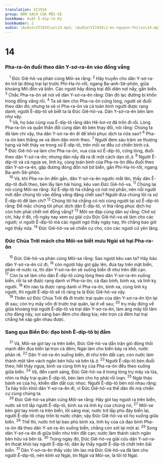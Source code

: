 ```yaml
---
translation: VI1934
group: NĂM SÁCH CỦA MÔI-SE
bookName: Xuất Ê-díp-tô Ký 
bookNumber: 2
audio: \Audio\VI1934\xu\14.mp3; \Audio\VI1934\1-ms-nguyen-thi\xu\14.mp3
---
```


<div class="title"><h1>14</h1><h3>Pha-ra-ôn đuổi theo dân Y-sơ-ra-ên vào đồng vắng</h3></div>
<span class="verse xu_14_1"> <sup>1</sup> Đức Giê-hô-va phán cùng Môi-se rằng: </span>
<span class="verse xu_14_2"><sup>2</sup> Hãy truyền cho dân Y-sơ-ra-ên trở lại đóng trại tại trước Phi-Ha-hi-rốt, ngang Ba-anh-Sê-phôn, giữa khoảng Mít-đôn và biển. Các ngươi hãy đóng trại đối diện nơi nầy, gần biển. </span>
<span class="verse xu_14_3"><sup>3</sup> Chắc Pha-ra-ôn sẽ nói về dân Y-sơ-ra-ên rằng: Dân đó lạc đường bị khốn trong đồng vắng rồi. </span>
<span class="verse xu_14_4"><sup>4</sup> Ta sẽ làm cho Pha-ra-ôn cứng lòng, người sẽ đuổi theo dân đó; nhưng ta sẽ vì Pha-ra-ôn và cả toán binh người được rạng danh; người Ê-díp-tô sẽ biết ta là Đức Giê-hô-va. Dân Y-sơ-ra-ên bèn làm như vậy. <br/></span>
<span class="verse xu_14_5"> <sup>5</sup> Vả, họ báo cùng vua Ê-díp-tô rằng dân Hê-bơ-rơ đã trốn đi rồi. Lòng Pha-ra-ôn và quần thần đối cùng dân đó bèn thay đổi, nói rằng: Chúng ta đã làm chi vậy, tha dân Y-sơ-ra-ên đi để khỏi phục dịch ta nữa sao? </span>
<span class="verse xu_14_6"><sup>6</sup> Pha-ra-ôn bèn thắng xe và đem dân mình theo. </span>
<span class="verse xu_14_7"><sup>7</sup> Người đem sáu trăm xe thượng hạng và hết thảy xe trong xứ Ê-díp-tô, trên mỗi xe đều có chiến binh cả. </span>
<span class="verse xu_14_8"><sup>8</sup> Đức Giê-hô-va làm cho Pha-ra-ôn, vua của xứ Ê-díp-tô, cứng lòng, đuổi theo dân Y-sơ-ra-ên; nhưng dân nầy đã ra đi một cách dạn dĩ.<a data-toggle="tooltip" data-placement="bottom" title="Nguyên bổn nói: ngước đầu lên">⚓</a></span>
<span class="verse xu_14_9"><sup>9</sup> Người Ê-díp-tô và cả ngựa xe, lính kỵ, cùng toán binh của Pha-ra-ôn đều đuổi theo dân Y-sơ-ra-ên, gặp đương đóng đồn nơi bờ biển, gần Phi-Ha-hi-rốt, ngang Ba-anh-Sê-phôn. <br/></span>
<span class="verse xu_14_10"> <sup>10</sup> Vả, khi Pha-ra-ôn đến gần, dân Y-sơ-ra-ên ngước mắt lên, thấy dân Ê-díp-tô đuổi theo, bèn lấy làm hãi hùng, kêu van Đức Giê-hô-va. </span>
<span class="verse xu_14_11"><sup>11</sup> Chúng lại nói cùng Môi-se rằng: Xứ Ê-díp-tô há chẳng có nơi mộ phần, nên nỗi người mới dẫn chúng tôi vào đồng vắng đặng chết sao? Người đưa chúng tôi ra xứ Ê-díp-tô để làm chi? </span>
<span class="verse xu_14_12"><sup>12</sup> Chúng tôi há chẳng có nói cùng người tại xứ Ê-díp-tô rằng: Để mặc chúng tôi phục dịch dân Ê-díp-tô, vì thà rằng phục dịch họ còn hơn phải chết nơi đồng vắng? </span>
<span class="verse xu_14_13"><sup>13</sup> Môi-se đáp cùng dân sự rằng: Chớ sợ chi, hãy ở đó, rồi ngày nay xem sự giải cứu Đức Giê-hô-va sẽ làm cho các ngươi; vì người Ê-díp-tô mà các ngươi ngó thấy ngày nay, thì chẳng bao giờ ngó thấy nữa. </span>
<span class="verse xu_14_14"><sup>14</sup> Đức Giê-hô-va sẽ chiến cự cho, còn các ngươi cứ yên lặng. <br/></span>
<div class="title"><h3>Đức Chúa Trời mách cho Môi-se biết mưu Ngài sẽ hại Pha-ra-ôn</h3></div>
<span class="verse xu_14_15"> <sup>15</sup> Đức Giê-hô-va phán cùng Môi-se rằng: Sao ngươi kêu van ta? Hãy bảo dân Y-sơ-ra-ên cứ đi; </span>
<span class="verse xu_14_16"><sup>16</sup> còn ngươi hãy giơ gậy lên, đưa tay trên mặt biển, phân rẽ nước ra, thì dân Y-sơ-ra-ên sẽ xuống biển đi như trên đất cạn. </span>
<span class="verse xu_14_17"><sup>17</sup> Còn ta sẽ làm cho dân Ê-díp-tô cứng lòng theo dân Y-sơ-ra-ên xuống biển, rồi ta sẽ được rạng danh vì Pha-ra-ôn, cả đạo binh, binh xa, và lính kỵ người. </span>
<span class="verse xu_14_18"><sup>18</sup> Khi nào ta được rạng danh vì Pha-ra-ôn, binh xa, cùng lính kỵ người, thì người Ê-díp-tô sẽ rõ ràng ta là Đức Giê-hô-va vậy. <br/></span>
<span class="verse xu_14_19"> <sup>19</sup> Thiên sứ Đức Chúa Trời đã đi trước trại quân của dân Y-sơ-ra-ên lộn lại đi sau; còn trụ mây vốn đi trước trại quân, lại ở về sau; </span>
<span class="verse xu_14_20"><sup>20</sup> trụ mây đứng về giữa khoảng trại người Ê-díp-tô và trại dân Y-sơ-ra-ên, làm áng mây tối tăm cho đàng nầy, soi sáng ban đêm cho đàng kia; nên trọn cả đêm hai trại chẳng hề xáp gần nhau được. <br/></span>
<div class="title"><h3>Sang qua Biển Đỏ: đạo binh Ê-díp-tô bị đắm</h3></div>
<span class="verse xu_14_21"> <sup>21</sup> Vả, Môi-se giơ tay ra trên biển, Đức Giê-hô-va dẫn trận gió đông thổi mạnh đến đùa biển lại trọn cả đêm; Ngài làm cho biển bày ra khô, nước phân rẽ. </span>
<span class="verse xu_14_22"><sup>22</sup> Dân Y-sơ-ra-ên xuống biển, đi như trên đất cạn; còn nước làm thành một tấm vách ngăn bên hữu và bên tả.<a data-toggle="tooltip" data-placement="bottom" title="1Co 10:1-2; He 11:29">⚓</a></span>
<span class="verse xu_14_23"><sup>23</sup> Người Ê-díp-tô bèn đuổi theo; hết thảy ngựa, binh xa cùng lính kỵ của Pha-ra-ôn đều theo xuống giữa biển. </span>
<span class="verse xu_14_24"><sup>24</sup> Vả, đến canh sáng, Đức Giê-hô-va ở trong lòng trụ mây và lửa, nhìn ra thấy trại quân Ê-díp-tô, bèn làm cho họ phải rối loạn. </span>
<span class="verse xu_14_25"><sup>25</sup> Ngài tháo bánh xe của họ, khiến dẫn dắt cực nhọc. Người Ê-díp-tô bèn nói nhau rằng: Ta hãy trốn khỏi dân Y-sơ-ra-ên đi, vì Đức Giê-hô-va thế dân đó mà chiến cự cùng chúng ta. <br/></span>
<span class="verse xu_14_26"> <sup>26</sup> Đức Giê-hô-va phán cùng Môi-se rằng: Hãy giơ tay ngươi ra trên biển, nước sẽ trở lấp người Ê-díp-tô, binh xa và lính kỵ của chúng nó, </span>
<span class="verse xu_14_27"><sup>27</sup> Môi-se bèn giơ tay mình ra trên biển, lối sáng mai, nước trở lấp phủ đáy biển lại, người Ê-díp-tô chạy trốn bị nước chận; vậy Đức Giê-hô-va xô họ xuống giữa biển. </span>
<span class="verse xu_14_28"><sup>28</sup> Thế thì, nước trở lại bao phủ binh xa, lính kỵ của cả đạo binh Pha-ra-ôn đã theo dân Y-sơ-ra-ên xuống biển, chẳng còn sót lại một ai. </span>
<span class="verse xu_14_29"><sup>29</sup> Song dân Y-sơ-ra-ên đi giữa biển như trên đất cạn; nước làm thành vách ngăn bên hữu và bên tả. </span>
<span class="verse xu_14_30"><sup>30</sup> Trong ngày đó, Đức Giê-hô-va giải cứu dân Y-sơ-ra-ên thoát khỏi tay người Ê-díp-tô; dân ấy thấy người Ê-díp-tô chết trên bãi biển. </span>
<span class="verse xu_14_31"><sup>31</sup> Dân Y-sơ-ra-ên thấy việc lớn lao mà Đức Giê-hô-va đã làm cho người Ê-díp-tô, nên kính sợ Ngài, tin Ngài và Môi-se, là tôi tớ Ngài. <br/></span>
